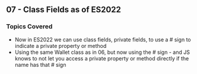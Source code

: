 ## 07 - Class Fields as of ES2022

### Topics Covered

- Now in ES2022 we can use class fields, private fields, to use a # sign to indicate a private property or method
- Using the same Wallet class as in 06, but now using the # sign - and JS knows to not let you access a private property or method directly if the name has that # sign
